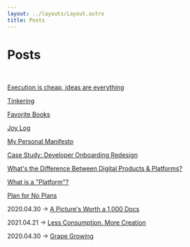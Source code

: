 ```yaml
---
layout: ../layouts/Layout.astro
title: Posts
---
```


# Posts

<br>

[Execution is cheap, ideas are everything]()

[Tinkering]()

[Favorite Books]()

[Joy Log]()

[My Personal Manifesto]()

[Case Study: Developer Onboarding Redesign]()

[What's the Difference Between Digital Products & Platforms?]()

[What is a "Platform"?]()

[Plan for No Plans]()

2020.04.30 → [A Picture's Worth a 1,000 Docs]()

2021.04.21 → [Less Consumption, More Creation](/posts/less-consumption)

2020.04.30 → [Grape Growing](/posts/grape-growing)